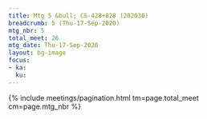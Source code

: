 ```yaml
---
title: Mtg 5 &bull; CS-428+828 (202030)
breadcrumb: 5 (Thu-17-Sep-2020)
mtg_nbr: 5
total_meet: 26
mtg_date: Thu-17-Sep-2020
layout: bg-image
focus:
- ka:
  ku:
---
```

{% include meetings/pagination.html tm=page.total_meet cm=page.mtg_nbr %}
